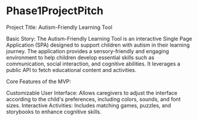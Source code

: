 # Phase1ProjectPitch
Project Title: Autism-Friendly Learning Tool

Basic Story:
The Autism-Friendly Learning Tool is an interactive Single Page Application (SPA) designed to support children with autism in their learning journey.
 The application provides a sensory-friendly and engaging environment to help children develop essential skills such as communication, social interaction, and cognitive abilities. 
 It leverages a public API to fetch educational content and activities.

Core Features of the MVP:

Customizable User Interface: 
Allows caregivers to adjust the interface according to the child's preferences, including colors, sounds, and font sizes.
Interactive Activities: Includes matching games, puzzles, and storybooks to enhance cognitive skills.